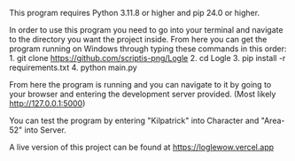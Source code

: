 This program requires Python 3.11.8 or higher and pip 24.0 or higher.

In order to use this program you need to go into your terminal and navigate to the directory you want the project inside. From here you can get the program running on Windows through typing these commands in this order:
	1. git clone https://github.com/scriptis-png/Logle
	2. cd Logle
	3. pip install -r requirements.txt
	4. python main.py

From here the program is running and you can navigate to it by going to your browser and entering the development server provided. (Most likely http://127.0.0.1:5000)

You can test the program by entering "Kilpatrick" into Character and "Area-52" into Server.

A live version of this project can be found at https://loglewow.vercel.app